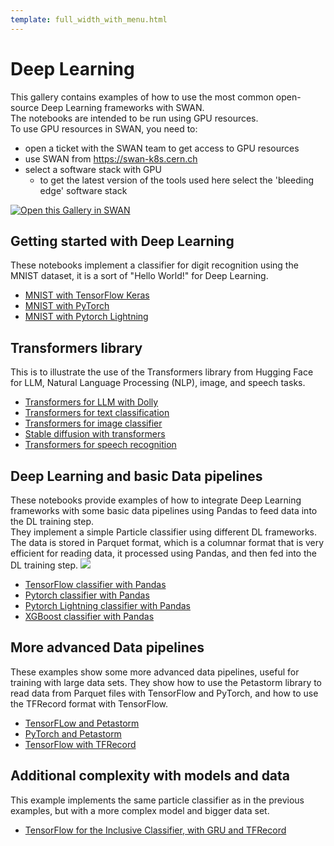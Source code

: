 ```yaml
---
template: full_width_with_menu.html
---
```


# Deep Learning

This gallery contains examples of how to use the most common open-source Deep Learning frameworks with SWAN.    
The notebooks are intended to be run using GPU resources.  
To use GPU resources in SWAN, you need to:
 - open a ticket with the SWAN team to get access to GPU resources
 - use SWAN from https://swan-k8s.cern.ch
 - select a software stack with GPU
   - to get the latest version of the tools used here select the 'bleeding edge' software stack

[<img class="open_in_swan" data-path="apache_spark1" data-name="SWAN: Spark connector and monitor" alt="Open this Gallery in SWAN" src="https://swanserver.web.cern.ch/swanserver/images/badge_swan_white_150.png">][gallery_url]

## Getting started with Deep Learning
These notebooks implement a classifier for digit recognition using the MNIST dataset, it is a sort of "Hello World!" for Deep Learning.

* [MNIST with TensorFlow Keras](GPU_and_data/DeepLearning-GPU/TensorFlow_Keras_MNIST.ipynb)
* [MNIST with PyTorch](GPU_and_data/DeepLearning-GPU/PyTorch_MNIST.ipynb)
* [MNIST with Pytorch Lightning](GPU_and_data/DeepLearning-GPU/PyTorch_Lightning_MNIST.ipynb)

## Transformers library
This is to illustrate the use of the Transformers library from Hugging Face for LLM, Natural Language Processing (NLP), image, and speech tasks.

* [Transformers for LLM with Dolly](GPU_and_data/DeepLearning-GPU/Transformers_LLM_Dolly.ipynb)
* [Transformers for text classification](GPU_and_data/DeepLearning-GPU/Transformers_text_example.ipynb)
* [Transformers for image classifier](GPU_and_data/DeepLearning-GPU/Transformers_image_example.ipynb)
* [Stable diffusion with transformers](GPU_and_data/DeepLearning-GPU/Transformers_stable_diffusion_example.ipynb)
* [Transformers for speech recognition](GPU_and_data/DeepLearning-GPU/Transformers_speech_recognition.ipynb)

## Deep Learning and basic Data pipelines
These notebooks provide examples of how to integrate Deep Learning frameworks with some basic data pipelines using Pandas to feed data into the DL training step.  
They implement a simple Particle classifier using different DL frameworks. The data is stored in Parquet format, which is a columnar format that is very efficient for reading data,
it processed using Pandas, and then fed into the DL training step.
![][classifier_image]

* [TensorFlow classifier with Pandas](GPU_and_data/DeepLearning-GPU/TensorFlow_Keras_HLF_with_Pandas_Parquet.ipynb)
* [Pytorch classifier with Pandas](GPU_and_data/DeepLearning-GPU/PyTorch_HLF_with_Pandas_Parquet.ipynb)
* [Pytorch Lightning classifier with Pandas](GPU_and_data/DeepLearning-GPU/PyTorch_Lightning_HLF_with_Pandas_Parquet.ipynb)
* [XGBoost classifier with Pandas](GPU_and_data/DeepLearning-GPU/XGBoost_with_Pandas_Parquet.ipynb)
 
## More advanced Data pipelines
These examples show some more advanced data pipelines, useful for training with large data sets. They show how to use 
the Petastorm library to read data from Parquet files with TensorFlow and PyTorch, and how to use the TFRecord format with TensorFlow.

* [TensorFLow and Petastorm](GPU_and_data/DeepLearning-GPU/TensorFlow_Keras_HLF_with_Petastorm_Parquet.ipynb)
* [PyTorch and Petastorm](GPU_and_data/DeepLearning-GPU/PyTorch_HLF_with_Petastorm_Parquet.ipynb)
* [TensorFlow with TFRecord](GPU_and_data/DeepLearning-GPU/TensorFlow_Keras_HLF_with_TFRecord.ipynb)

[gallery_url]:https://cern.ch/swanserver/cgi-bin/go?projurl=https://github.com/cerndb/NotebooksExamples.git
[classifier_image]:https://github.com/cerndb/SparkDLTrigger/raw/master/Docs/Physics_use_case.png

## Additional complexity with models and data
This example implements the same particle classifier as in the previous examples, but with a more complex model
and bigger data set.

* [TensorFlow for the Inclusive Classifier, with GRU and TFRecord](GPU_and_data/DeepLearning-GPU/TensorFlow_Inclusive_Classifier_TFRecord.ipynb)

